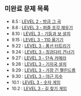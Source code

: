 ## 미완료 문제 목록

- 8.5 : [LEVEL 2 - 방금 그 곡](https://school.programmers.co.kr/learn/courses/30/lessons/17683)
- 8.6 : [LEVEL 3 - 퍼즐 조각 채우기](https://school.programmers.co.kr/learn/courses/30/lessons/84021)
- 8.10 : [LEVEL 3 - 기둥과 보 설치](https://school.programmers.co.kr/learn/courses/30/lessons/60061)
- 9.15 : [LEVEL 3 - 110 옮기기](https://school.programmers.co.kr/learn/courses/30/lessons/77886)
- 9.22 : [LEVEL 3 - 풍선 터트리기](https://school.programmers.co.kr/learn/courses/30/lessons/68646)
- 9.24 : [LEVEL 3 - 징검다리 건너기](https://school.programmers.co.kr/learn/courses/30/lessons/64062)
- 9.27 : [LEVEL 3 - 단속 카메라](https://school.programmers.co.kr/learn/courses/30/lessons/42884)
- 9.28 : [LEVEL 3 - 기지국 설치](https://school.programmers.co.kr/learn/courses/30/lessons/12979)
- 9.29 : [LEVEL 3 - 가장 긴 팰린드롬](https://school.programmers.co.kr/learn/courses/30/lessons/12904)
- 9.30 : [LEVEL 3 - 야근 지수](https://school.programmers.co.kr/learn/courses/30/lessons/12927)
- 10.1 : [LEVEL 3 - 숫자 게임]()
- 10.2 : [LEVEL 3 - 길 찾기 게임]()
